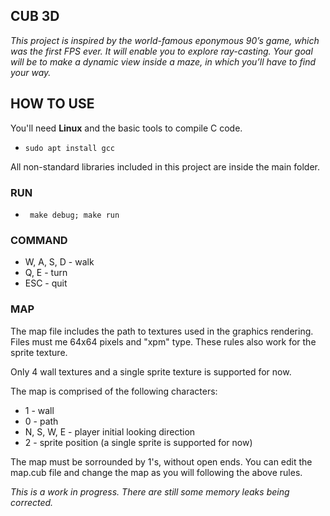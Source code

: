 ## **CUB 3D**

*This project is inspired by the world-famous eponymous 90’s game, which
was the first FPS ever. It will enable you to explore ray-casting. Your goal will be to
make a dynamic view inside a maze, in which you’ll have to find your way.*

## HOW TO USE
You'll need **Linux** and the basic tools to compile C code.
- `sudo apt install gcc`

All non-standard libraries included in this project are inside the main folder.

### RUN
- ` make debug; make run`

### COMMAND
- W, A, S, D - walk
- Q, E - turn
- ESC - quit

### MAP
The map file includes the path to textures used in the graphics rendering. Files must me 64x64 pixels and "xpm" type. These rules also work for the sprite texture.

Only 4 wall textures and a single sprite texture is supported for now.

The map is comprised of the following characters:
- 1 - wall
- 0 - path
- N, S, W, E - player initial looking direction
- 2 - sprite position (a single sprite is supported for now)

The map must be sorrounded by 1's, without open ends. You can edit the map.cub file and change the map as you will following the above rules.

*This is a work in progress. There are still some memory leaks being corrected.*